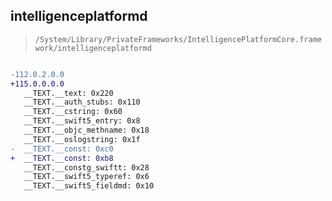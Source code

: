 ## intelligenceplatformd

> `/System/Library/PrivateFrameworks/IntelligencePlatformCore.framework/intelligenceplatformd`

```diff

-112.0.2.0.0
+115.0.0.0.0
   __TEXT.__text: 0x220
   __TEXT.__auth_stubs: 0x110
   __TEXT.__cstring: 0x60
   __TEXT.__swift5_entry: 0x8
   __TEXT.__objc_methname: 0x18
   __TEXT.__oslogstring: 0x1f
-  __TEXT.__const: 0xc0
+  __TEXT.__const: 0xb8
   __TEXT.__constg_swiftt: 0x28
   __TEXT.__swift5_typeref: 0x6
   __TEXT.__swift5_fieldmd: 0x10

```
